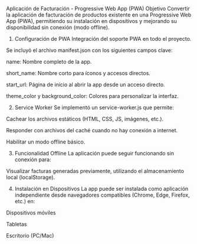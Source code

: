 Aplicación de Facturación - Progressive Web App (PWA)
Objetivo
Convertir la aplicación de facturación de productos existente en una Progressive Web App (PWA), permitiendo su instalación en dispositivos y mejorando su disponibilidad sin conexión (modo offline).

1. Configuración de PWA
Integración del soporte PWA en todo el proyecto.

Se incluyó el archivo manifest.json con los siguientes campos clave:

name: Nombre completo de la app.

short_name: Nombre corto para íconos y accesos directos.

start_url: Página de inicio al abrir la app desde un acceso directo.

theme_color y background_color: Colores para personalizar la interfaz.

2. Service Worker
Se implementó un service-worker.js que permite:

Cachear los archivos estáticos (HTML, CSS, JS, imágenes, etc.).

Responder con archivos del caché cuando no hay conexión a internet.

Habilitar un modo offline básico.

3. Funcionalidad Offline
La aplicación puede seguir funcionando sin conexión para:

Visualizar facturas generadas previamente, utilizando el almacenamiento local (localStorage).

4. Instalación en Dispositivos
La app puede ser instalada como aplicación independiente desde navegadores compatibles (Chrome, Edge, Firefox, etc.) en:

Dispositivos móviles

Tabletas

Escritorio (PC/Mac)
